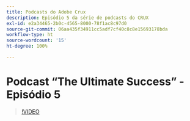 ```yaml
---
title: Podcasts do Adobe Crux
description: Episódio 5 da série de podcasts do CRUX
exl-id: e2a34465-2b0c-4565-8000-78f1ac8c97d0
source-git-commit: 06aa435f34911cc5adf7cf40c8c8e15693178bda
workflow-type: ht
source-wordcount: '15'
ht-degree: 100%

---
```


# Podcast “The Ultimate Success” - Episódio 5

>[!VIDEO](https://video.tv.adobe.com/v/3428867?quality=12learn=on)
